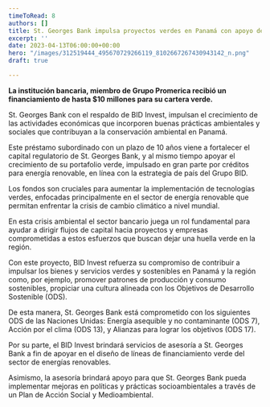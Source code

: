 ```yaml
---
timeToRead: 8
authors: []
title: St. Georges Bank impulsa proyectos verdes en Panamá con apoyo de BID Invest
excerpt: ''
date: 2023-04-13T06:00:00+00:00
hero: "/images/312519444_495670729266119_8102667267430943142_n.png"
draft: true

---
```

**La institución bancaria, miembro de Grupo Promerica recibió un financiamiento de hasta $10 millones para su cartera verde.**

St. Georges Bank con el respaldo de BID Invest, impulsan el crecimiento de las actividades económicas que incorporen buenas prácticas ambientales y sociales que contribuyan a la conservación ambiental en Panamá.

Este préstamo subordinado con un plazo de 10 años viene a fortalecer el capital regulatorio de St. Georges Bank, y al mismo tiempo apoyar el crecimiento de su portafolio verde, impulsado en gran parte por créditos para energía renovable, en línea con la estrategia de país del Grupo BID.

Los fondos son cruciales para aumentar la implementación de tecnologías verdes, enfocadas principalmente en el sector de energía renovable que permitan enfrentar la crisis de cambio climático a nivel mundial.

En esta crisis ambiental el sector bancario juega un rol fundamental para ayudar a dirigir flujos de capital hacia proyectos y empresas comprometidas a estos esfuerzos que buscan dejar una huella verde en la región.

Con este proyecto, BID Invest refuerza su compromiso de contribuir a impulsar los bienes y servicios verdes y sostenibles en Panamá y la región como, por ejemplo, promover patrones de producción y consumo sostenibles, propiciar una cultura alineada con los Objetivos de Desarrollo Sostenible (ODS).

De esta manera, St. Georges Bank está comprometido con los siguientes ODS de las Naciones Unidas: Energía asequible y no contaminante (ODS 7), Acción por el clima (ODS 13), y Alianzas para lograr los objetivos (ODS 17).

Por su parte, el BID Invest brindará servicios de asesoría a St. Georges Bank a fin de apoyar en el diseño de líneas de financiamiento verde del sector de energías renovables.

Asimismo, la asesoría brindará apoyo para que St. Georges Bank pueda implementar mejoras en políticas y prácticas socioambientales a través de un Plan de Acción Social y Medioambiental.